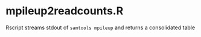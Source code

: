 # mpileup2readcounts.R
Rscript streams stdout of `samtools mpileup` and returns a consolidated table
